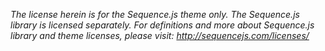 *The license herein is for the Sequence.js theme only. The Sequence.js library is licensed separately. For definitions and more about Sequence.js library and theme licenses, please visit: http://sequencejs.com/licenses/*

<License Here>
